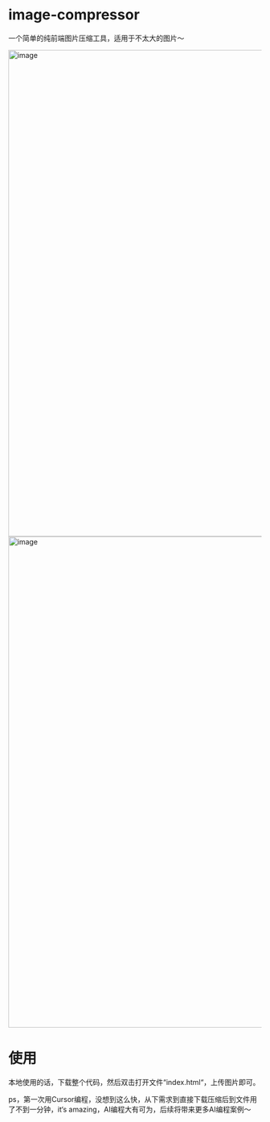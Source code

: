 # image-compressor
一个简单的纯前端图片压缩工具，适用于不太大的图片～

<img width="968" alt="image" src="https://github.com/user-attachments/assets/90517649-884e-4b0b-ba95-c4b633bd82ab">


<img width="977" alt="image" src="https://github.com/user-attachments/assets/98622c41-5534-4ea2-b0ba-d66fc05dcb5a">

# 使用
本地使用的话，下载整个代码，然后双击打开文件“index.html“，上传图片即可。

ps，第一次用Cursor编程，没想到这么快，从下需求到直接下载压缩后到文件用了不到一分钟，it‘s amazing，AI编程大有可为，后续将带来更多AI编程案例～
